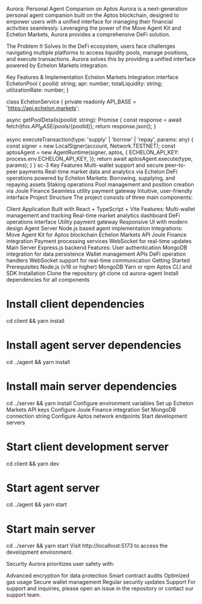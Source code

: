 Aurora: Personal Agent Companion on Aptos
Aurora is a next-generation personal agent companion built on the Aptos blockchain, designed to empower users with a unified interface for managing their financial activities seamlessly. Leveraging the power of the Move Agent Kit and Echelon Markets, Aurora provides a comprehensive DeFi solution.

The Problem It Solves
In the DeFi ecosystem, users face challenges navigating multiple platforms to access liquidity pools, manage positions, and execute transactions. Aurora solves this by providing a unified interface powered by Echelon Markets integration.

Key Features & Implementation
Echelon Markets Integration
interface EchelonPool {
  poolId: string;
  apr: number;
  totalLiquidity: string;
  utilizationRate: number;
}

class EchelonService {
  private readonly API_BASE = 'https://api.echelon.markets';
  
  async getPoolDetails(poolId: string): Promise<EchelonPool> {
    const response = await fetch(${this.API_BASE}/pools/${poolId});
    return response.json();
  }

  async executeTransaction(type: 'supply' | 'borrow' | 'repay', params: any) {
    const signer = new LocalSigner(account, Network.TESTNET);
    const aptosAgent = new AgentRuntime(signer, aptos, {
      ECHELON_API_KEY: process.env.ECHELON_API_KEY,
    });
    return await aptosAgent.execute(type, params);
  }
}
sc-3
Key Features
Multi-wallet support and secure peer-to-peer payments
Real-time market data and analytics via Echelon
DeFi operations powered by Echelon Markets:
Borrowing, supplying, and repaying assets
Staking operations
Pool management and position creation via Joule Finance
Seamless utility payment gateway
Intuitive, user-friendly interface
Project Structure
The project consists of three main components:

Client Application
Built with React + TypeScript + Vite
Features:
Multi-wallet management and tracking
Real-time market analytics dashboard
DeFi operations interface
Utility payment gateway
Responsive UI with modern design
Agent Server
Node.js based agent implementation
Integrations:
Move Agent Kit for Aptos blockchain
Echelon Markets API
Joule Finance integration
Payment processing services
WebSocket for real-time updates
Main Server
Express.js backend
Features:
User authentication
MongoDB integration for data persistence
Wallet management APIs
DeFi operation handlers
WebSocket support for real-time communication
Getting Started
Prerequisites
Node.js (v16 or higher)
MongoDB
Yarn or npm
Aptos CLI and SDK
Installation
Clone the repository
git clone <repository-url>
cd aurora-agent
Install dependencies for all components
# Install client dependencies
cd client && yarn install

# Install agent server dependencies
cd ../agent && yarn install

# Install main server dependencies
cd ../server && yarn install
Configure environment variables
Set up Echelon Markets API keys
Configure Joule Finance integration
Set MongoDB connection string
Configure Aptos network endpoints
Start development servers
# Start client development server
cd client && yarn dev

# Start agent server
cd ../agent && yarn start

# Start main server
cd ../server && yarn start
Visit http://localhost:5173 to access the development environment.

Security
Aurora prioritizes user safety with:

Advanced encryption for data protection
Smart contract audits
Optimized gas usage
Secure wallet management
Regular security updates
Support
For support and inquiries, please open an issue in the repository or contact our support team.